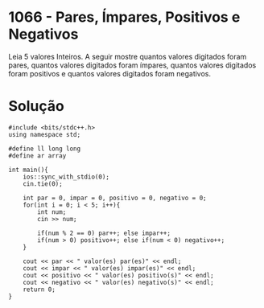 # 1066 - Pares, Ímpares, Positivos e Negativos

Leia 5 valores Inteiros. A seguir mostre quantos valores digitados foram pares, quantos valores digitados foram ímpares, quantos valores digitados foram positivos e quantos valores digitados foram negativos.

[]()

# Solução

```
#include <bits/stdc++.h>
using namespace std;

#define ll long long
#define ar array

int main(){
    ios::sync_with_stdio(0);
    cin.tie(0);

    int par = 0, impar = 0, positivo = 0, negativo = 0;
    for(int i = 0; i < 5; i++){
        int num;
        cin >> num;

        if(num % 2 == 0) par++; else impar++;
        if(num > 0) positivo++; else if(num < 0) negativo++;
    }

    cout << par << " valor(es) par(es)" << endl;
    cout << impar << " valor(es) impar(es)" << endl;
    cout << positivo << " valor(es) positivo(s)" << endl;
    cout << negativo << " valor(es) negativo(s)" << endl;
    return 0;
}
```